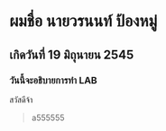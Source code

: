 # ผมชื่อ นายวรนนท์ ป้องหมู่

## เกิดวันที่ 19 มิถุนายน 2545

### วันนี้จะอธิบายการทำ LAB

สวัสดีจ้า


> a555555
